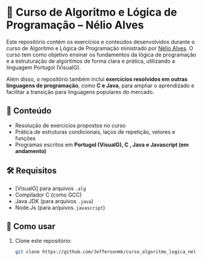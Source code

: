 # 🧠 Curso de Algoritmo e Lógica de Programação – Nélio Alves

Este repositório contém os exercícios e conteúdos desenvolvidos durante o curso de Algoritmo e Lógica de Programação ministrado por [Nélio Alves](https://www.udemy.com/user/nelio-alves/). O curso tem como objetivo ensinar os fundamentos da lógica de programação e a estruturação de algoritmos de forma clara e prática, utilizando a linguagem Portugol (VisualG).

Além disso, o repositório também inclui **exercícios resolvidos em outras linguagens de programação**, como **C e Java**, para ampliar o aprendizado e facilitar a transição para linguagens populares do mercado.

## 📂 Conteúdo

- Resolução de exercícios propostos no curso
- Prática de estruturas condicionais, laços de repetição, vetores e funções
- Programas escritos em **Portugol (VisualG), C , Java e Javascript (em andamento)**

## 🛠 Requisitos

- [VisualG] para arquivos `.alg`
- Compilador C (como GCC)
- Java JDK (para arquivos `.java`)
- Node.Js (para arquivos`.javascript`)

## 🚀 Como usar

1. Clone este repositório:
   ```bash
   git clone https://github.com/Jeffersonmk/curso_algoritmo_logica_nelio_alves.git
